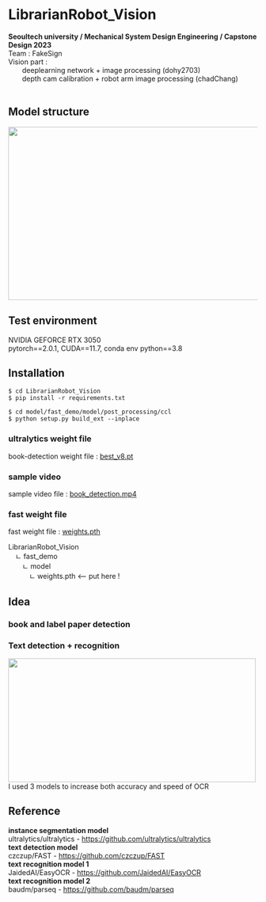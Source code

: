 # LibrarianRobot_Vision
**Seoultech university / Mechanical System Design Engineering / Capstone Design 2023** <br/>
Team : FakeSign <br/>
Vision part : <br/>
  deeplearning network + image processing (dohy2703) <br/>
  depth cam calibration + robot arm image processing (chadChang) <br/> <br/>

## Model structure
<img src="https://github.com/Dohy2703/LibrarianRobot_Vision/assets/125836071/945e3783-cd1f-447d-be5b-d45da38509f2" width="750" height="350"/>

## Test environment

NVIDIA GEFORCE RTX 3050<br/>
pytorch==2.0.1, CUDA==11.7, conda env python==3.8<br/>

## Installation

    $ cd LibrarianRobot_Vision
    $ pip install -r requirements.txt

    $ cd model/fast_demo/model/post_processing/ccl
    $ python setup.py build_ext --inplace


### ultralytics weight file
book-detection weight file : [best_v8.pt](https://drive.google.com/file/d/11x3vFYngCzosowti-MRH_S6FQLvBb-h6/view?usp=sharing)

### sample video
sample video file : [book_detection.mp4](https://drive.google.com/file/d/1wSLc7OMkNMfNMYSWZ9puQEtpamBb9p8D/view?usp=sharing) 

### fast weight file
fast weight file : [weights.pth](https://drive.google.com/file/d/12m4aaSBvcU_23w8obVT6BsfyBfM5wC_l/view?usp=sharing)

LibrarianRobot_Vision <br/>
 ㄴ fast_demo <br/>
  ㄴ model  <br/>
   ㄴ weights.pth   <-- put here !


## Idea

### book and label paper detection



### Text detection + recognition 
<img src="https://github.com/Dohy2703/LibrarianRobot_Vision/assets/125836071/daa7b2e1-c376-45c3-8ed6-52c0648d6310" width="500" height="250"/>
I used 3 models to increase both accuracy and speed of OCR <br/>

## Reference
**instance segmentation model** <br/>
ultralytics/ultralytics - https://github.com/ultralytics/ultralytics <br/>
**text detection model** <br/>
czczup/FAST - https://github.com/czczup/FAST <br/>
**text recognition model 1** <br/>
JaidedAI/EasyOCR - https://github.com/JaidedAI/EasyOCR <br/>
**text recognition model 2** <br/>
baudm/parseq - https://github.com/baudm/parseq <br/>
